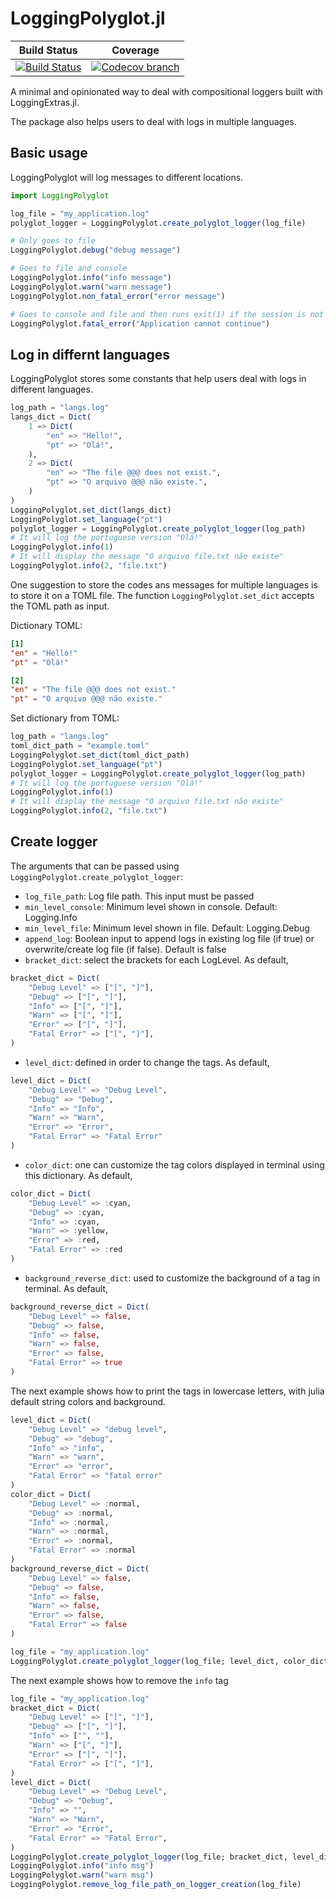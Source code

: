 # LoggingPolyglot.jl

[build-img]: https://github.com/psrenergy/LoggingPolyglot.jl/workflows/CI/badge.svg?branch=master
[build-url]: https://github.com/psrenergy/LoggingPolyglot.jl/actions?query=workflow%3ACI

[codecov-img]: https://codecov.io/gh/psrenergy/LoggingPolyglot.jl/coverage.svg?branch=master
[codecov-url]: https://codecov.io/gh/psrenergy/LoggingPolyglot.jl?branch=master

| **Build Status** | **Coverage** |
|:-----------------:|:-----------------:|
| [![Build Status][build-img]][build-url] | [![Codecov branch][codecov-img]][codecov-url] |

A minimal and opinionated way to deal with compositional loggers built with LoggingExtras.jl. 

The package also helps users to deal with logs in multiple languages.

## Basic usage

LoggingPolyglot will log messages to different locations.

```julia
import LoggingPolyglot

log_file = "my_application.log"
polyglot_logger = LoggingPolyglot.create_polyglot_logger(log_file)

# Only goes to file
LoggingPolyglot.debug("debug message")

# Goes to file and console
LoggingPolyglot.info("info message")
LoggingPolyglot.warn("warn message")
LoggingPolyglot.non_fatal_error("error message")

# Goes to console and file and then runs exit(1) if the session is not iterative.
LoggingPolyglot.fatal_error("Application cannot continue")
```

## Log in differnt languages

LoggingPolyglot stores some constants that help users deal with logs in different languages.

```julia
log_path = "langs.log"
langs_dict = Dict(
    1 => Dict(
        "en" => "Hello!",
        "pt" => "Olá!",
    ),
    2 => Dict(
        "en" => "The file @@@ does not exist.",
        "pt" => "O arquivo @@@ não existe.",
    )
)
LoggingPolyglot.set_dict(langs_dict)
LoggingPolyglot.set_language("pt")
polyglot_logger = LoggingPolyglot.create_polyglot_logger(log_path)
# It will log the portuguese version "Olá!"
LoggingPolyglot.info(1)
# It will display the message "O arquivo file.txt não existe"
LoggingPolyglot.info(2, "file.txt")
```

One suggestion to store the codes ans messages for multiple languages is to store it on a TOML file. The function `LoggingPolyglot.set_dict` accepts the TOML path as input. 

Dictionary TOML:
```toml
[1]
"en" = "Hello!"
"pt" = "Olá!"

[2]
"en" = "The file @@@ does not exist."
"pt" = "O arquivo @@@ não existe."
```

Set dictionary from TOML:
```julia
log_path = "langs.log"
toml_dict_path = "example.toml"
LoggingPolyglot.set_dict(toml_dict_path)
LoggingPolyglot.set_language("pt")
polyglot_logger = LoggingPolyglot.create_polyglot_logger(log_path)
# It will log the portuguese version "Olá!"
LoggingPolyglot.info(1)
# It will display the message "O arquivo file.txt não existe"
LoggingPolyglot.info(2, "file.txt")
```

## Create logger

The arguments that can be passed using `LoggingPolyglot.create_polyglot_logger`:
* `log_file_path`: Log file path. This input must be passed
* `min_level_console`: Minimum level shown in console. Default: Logging.Info
* `min_level_file`: Minimum level shown in file. Default: Logging.Debug
* `append_log`: Boolean input to append logs in existing log file (if true) or overwrite/create log file (if false). Default is false
* `bracket_dict`: select the brackets for each LogLevel. As default,
```julia
bracket_dict = Dict(
    "Debug Level" => ["[", "]"],
    "Debug" => ["[", "]"],
    "Info" => ["[", "]"],
    "Warn" => ["[", "]"],
    "Error" => ["[", "]"],
    "Fatal Error" => ["[", "]"],
)
```
* `level_dict`: defined in order to change the tags. As default, 
```julia
level_dict = Dict(
    "Debug Level" => "Debug Level",
    "Debug" => "Debug",
    "Info" => "Info",
    "Warn" => "Warn",
    "Error" => "Error",
    "Fatal Error" => "Fatal Error"
)
```
* `color_dict`: one can customize the tag colors displayed in terminal using this dictionary. As default,
```julia
color_dict = Dict(
    "Debug Level" => :cyan,
    "Debug" => :cyan,
    "Info" => :cyan,
    "Warn" => :yellow,
    "Error" => :red,
    "Fatal Error" => :red
)
```
* `background_reverse_dict`: used to customize the background of a tag in terminal. As default, 
```julia
background_reverse_dict = Dict(
    "Debug Level" => false,
    "Debug" => false,
    "Info" => false,
    "Warn" => false,
    "Error" => false,
    "Fatal Error" => true
)
```

The next example shows how to print the tags in lowercase letters, with julia default string colors and background.
```julia
level_dict = Dict(
    "Debug Level" => "debug level",
    "Debug" => "debug",
    "Info" => "info",
    "Warn" => "warn",
    "Error" => "error",
    "Fatal Error" => "fatal error"
)
color_dict = Dict(
    "Debug Level" => :normal,
    "Debug" => :normal,
    "Info" => :normal,
    "Warn" => :normal,
    "Error" => :normal,
    "Fatal Error" => :normal
)
background_reverse_dict = Dict(
    "Debug Level" => false,
    "Debug" => false,
    "Info" => false,
    "Warn" => false,
    "Error" => false,
    "Fatal Error" => false
)

log_file = "my_application.log"
LoggingPolyglot.create_polyglot_logger(log_file; level_dict, color_dict, background_reverse_dict)
```

The next example shows how to remove the `info` tag
```julia
log_file = "my_application.log"
bracket_dict = Dict(
    "Debug Level" => ["[", "]"],
    "Debug" => ["[", "]"],
    "Info" => ["", ""],
    "Warn" => ["[", "]"],
    "Error" => ["[", "]"],
    "Fatal Error" => ["[", "]"],
)
level_dict = Dict(
    "Debug Level" => "Debug Level",
    "Debug" => "Debug",
    "Info" => "",
    "Warn" => "Warn",
    "Error" => "Error",
    "Fatal Error" => "Fatal Error",
)
LoggingPolyglot.create_polyglot_logger(log_file; bracket_dict, level_dict)
LoggingPolyglot.info("info msg")
LoggingPolyglot.warn("warn msg")
LoggingPolyglot.remove_log_file_path_on_logger_creation(log_file)
```
